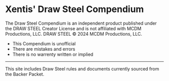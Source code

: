 # Xentis' Draw Steel Compendium

The Draw Steel Compendium is an independent product published under the DRAW STEEL Creator License and is not affiliated with MCDM Productions, LLC. DRAW STEEL © 2024 MCDM Productions, LLC. 

- This Compendium is unofficial
- There are mistakes and errors
- There is no warrenty written or implied

---

This site includes Draw Steel rules and documents currently sourced from the Backer Packet.
